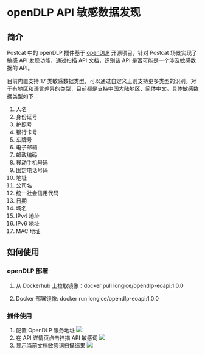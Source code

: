 # openDLP API 敏感数据发现

## 简介

Postcat 中的 openDLP 插件基于 [openDLP](https://github.com/hitsz-ids/openDLP) 开源项目，针对 Postcat 场景实现了敏感 API 发现功能，通过扫描 API 文档，识别该 API 是否可能是一个涉及敏感数据的 API。

目前内置支持 17 类敏感数据类型，可以通过自定义正则支持更多类型的识别。对于有地区和语言差异的类型，目前都是支持中国大陆地区、简体中文。具体敏感数据类型如下：

1. 人名
2. 身份证号
3. 护照号
4. 银行卡号
5. 车牌号
6. 电子邮箱
7. 邮政编码
8. 移动手机号码
9. 固定电话号码
10. 地址
11. 公司名
12. 统一社会信用代码
13. 日期
14. 域名
15. IPv4 地址
16. IPv6 地址
17. MAC 地址

## 如何使用

### openDLP 部署

1. 从 Dockerhub 上拉取镜像：docker pull longice/opendlp-eoapi:1.0.0

2. Docker 部署镜像: docker run longice/opendlp-eoapi:1.0.0

### 插件使用

1. 配置 OpenDLP 服务地址
   ![](https://raw.githubusercontent.com/eolinker/postcat-extensions/main/packages/postcat-openDLP/assets/images/2022-11-17-18-49-22.png)
2. 在 API 详情页点击扫描 API 敏感词
   ![](https://raw.githubusercontent.com/eolinker/postcat-extensions/main/packages/postcat-openDLP/assets/images/2022-11-17-18-50-30.png)
3. 显示当前文档敏感词扫描结果
   ![](https://raw.githubusercontent.com/eolinker/postcat-extensions/main/packages/postcat-openDLP/assets/images/2022-11-17-18-52-07.png)
